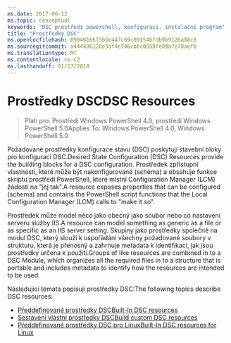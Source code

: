 ```yaml
---
ms.date: 2017-06-12
ms.topic: conceptual
keywords: "DSC prostředí powershell, konfiguraci, instalační program"
title: "Prostředky DSC"
ms.openlocfilehash: 0994616673b5e447c69c09154bfdb9b9126a88c8
ms.sourcegitcommit: a444406120e5af4e746cbbc0558fe89a7e78aef6
ms.translationtype: MT
ms.contentlocale: cs-CZ
ms.lasthandoff: 01/17/2018
---
```

# <a name="dsc-resources"></a><span data-ttu-id="f4a55-103">Prostředky DSC</span><span class="sxs-lookup"><span data-stu-id="f4a55-103">DSC Resources</span></span>

><span data-ttu-id="f4a55-104">Platí pro: Prostředí Windows PowerShell 4.0, prostředí Windows PowerShell 5.0</span><span class="sxs-lookup"><span data-stu-id="f4a55-104">Applies To: Windows PowerShell 4.0, Windows PowerShell 5.0</span></span>

<span data-ttu-id="f4a55-105">Požadované prostředky konfigurace stavu (DSC) poskytují stavební bloky pro konfiguraci DSC.</span><span class="sxs-lookup"><span data-stu-id="f4a55-105">Desired State Configuration (DSC) Resources provide the building blocks for a DSC configuration.</span></span> <span data-ttu-id="f4a55-106">Prostředek zpřístupní vlastnosti, které může být nakonfigurované (schéma) a obsahuje funkce skriptu prostředí PowerShell, které místní Configuration Manager (LCM) žádostí na "jej tak".</span><span class="sxs-lookup"><span data-stu-id="f4a55-106">A resource exposes properties that can be configured (schema) and contains the PowerShell script functions that the Local Configuration Manager (LCM) calls to "make it so".</span></span>

<span data-ttu-id="f4a55-107">Prostředek může model něco jako obecný jako soubor nebo co nastavení serveru služby IIS.</span><span class="sxs-lookup"><span data-stu-id="f4a55-107">A resource can model something as generic as a file or as specific as an IIS server setting.</span></span>  <span data-ttu-id="f4a55-108">Skupiny jako prostředky společně na modul DSC, který slouží k uspořádání všechny požadované soubory v strukturu, která je přenosný a zahrnuje metadata k identifikaci, jak jsou prostředky určena k použití.</span><span class="sxs-lookup"><span data-stu-id="f4a55-108">Groups of like resources are combined in to a DSC Module, which organizes all the required files in to a structure that is portable and includes metadata to identify how the resources are intended to be used.</span></span>  

<span data-ttu-id="f4a55-109">Následující témata popisují prostředky DSC:</span><span class="sxs-lookup"><span data-stu-id="f4a55-109">The following topics describe DSC resources:</span></span>

- [<span data-ttu-id="f4a55-110">Předdefinované prostředky DSC</span><span class="sxs-lookup"><span data-stu-id="f4a55-110">Built-In DSC resources</span></span>](builtInResource.md)
- [<span data-ttu-id="f4a55-111">Sestavení vlastní prostředky DSC</span><span class="sxs-lookup"><span data-stu-id="f4a55-111">Build custom DSC resources</span></span>](authoringResource.md)
- [<span data-ttu-id="f4a55-112">Předdefinované prostředky DSC pro Linux</span><span class="sxs-lookup"><span data-stu-id="f4a55-112">Built-In DSC resources for Linux</span></span>](lnxBuiltInResources.md)

